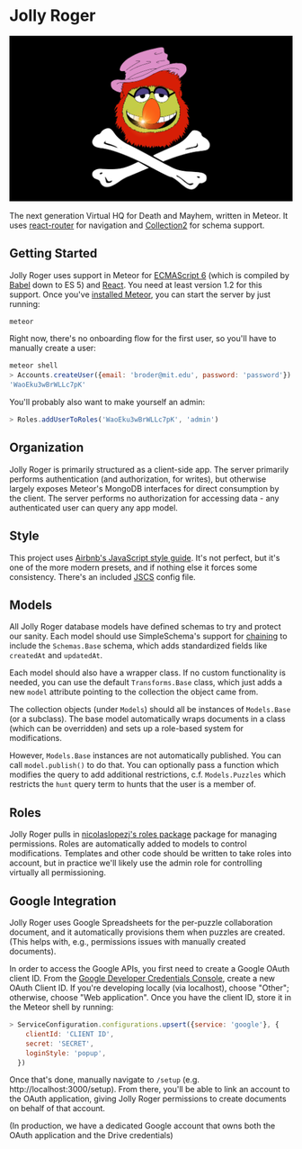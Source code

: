 Jolly Roger
===========

![Jolly Roger](public/images/hero.png)

The next generation Virtual HQ for Death and Mayhem, written in
Meteor. It uses [react-router][react-router] for navigation and
[Collection2][collection2] for schema support.

Getting Started
---------------

Jolly Roger uses support in Meteor for [ECMAScript 6][es6] (which is
compiled by [Babel][babeljs] down to ES 5) and [React][React]. You
need at least version 1.2 for this support. Once you've [installed
Meteor][meteor install], you can start the server by just running:

```bash
meteor
```

Right now, there's no onboarding flow for the first user, so you'll
have to manually create a user:

```js
meteor shell
> Accounts.createUser({email: 'broder@mit.edu', password: 'password'})
'WaoEku3wBrWLLc7pK'
```

You'll probably also want to make yourself an admin:

```js
> Roles.addUserToRoles('WaoEku3wBrWLLc7pK', 'admin')
```

Organization
------------

Jolly Roger is primarily structured as a client-side app. The server
primarily performs authentication (and authorization, for writes), but
otherwise largely exposes Meteor's MongoDB interfaces for direct
consumption by the client. The server performs no authorization for
accessing data - any authenticated user can query any app model.

Style
-----

This project uses [Airbnb's JavaScript style
guide][airbnb-javascript]. It's not perfect, but it's one of the more
modern presets, and if nothing else it forces some
consistency. There's an included [JSCS][] config file.

Models
------

All Jolly Roger database models have defined schemas to try and
protect our sanity. Each model should use SimpleSchema's support for
[chaining][simple-schema-chaining] to include the `Schemas.Base`
schema, which adds standardized fields like `createdAt` and
`updatedAt`.

Each model should also have a wrapper class. If no custom
functionality is needed, you can use the default `Transforms.Base`
class, which just adds a new `model` attribute pointing to the
collection the object came from.

The collection objects (under `Models`) should all be instances of
`Models.Base` (or a subclass). The base model automatically wraps
documents in a class (which can be overridden) and sets up a
role-based system for modifications.

However, `Models.Base` instances are not automatically published. You
can call `model.publish()` to do that. You can optionally pass a
function which modifies the query to add additional restrictions,
c.f. `Models.Puzzles` which restricts the `hunt` query term to hunts
that the user is a member of.

Roles
-----

Jolly Roger pulls in [nicolaslopezj's roles package][roles] package
for managing permissions. Roles are automatically added to models to
control modifications. Templates and other code should be written to
take roles into account, but in practice we'll likely use the admin
role for controlling virtually all permissioning.

Google Integration
------------------

Jolly Roger uses Google Spreadsheets for the per-puzzle collaboration
document, and it automatically provisions them when puzzles are
created. (This helps with, e.g., permissions issues with manually
created documents).

In order to access the Google APIs, you first need to create a Google
OAuth client ID. From the [Google Developer Credentials
Console][google-developer-credentials], create a new OAuth Client
ID. If you're developing locally (via localhost), choose "Other";
otherwise, choose "Web application". Once you have the client ID,
store it in the Meteor shell by running:

```js
> ServiceConfiguration.configurations.upsert({service: 'google'}, {
    clientId: 'CLIENT ID',
    secret: 'SECRET',
    loginStyle: 'popup',
  })
```

Once that's done, manually navigate to `/setup`
(e.g. http://localhost:3000/setup). From there, you'll be able to link
an account to the OAuth application, giving Jolly Roger permissions to
create documents on behalf of that account.

(In production, we have a dedicated Google account that owns both the
OAuth application and the Drive credentials)

[airbnb-javascript]: https://github.com/airbnb/javascript
[babeljs]: http://babeljs.io
[collection2]: https://atmospherejs.com/aldeed/collection2
[es6]: https://github.com/lukehoban/es6features
[google-developer-credentials]: https://console.developers.google.com/apis/credentials
[JSCS]: http://jscs.info/
[meteor install]: https://www.meteor.com/install
[React]: https://facebook.github.io/react/
[react-router]: https://github.com/rackt/react-router
[roles]: https://atmospherejs.com/nicolaslopezj/roles
[simple-schema-chaining]: https://github.com/aldeed/meteor-simple-schema#combining-simpleschemas
